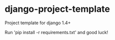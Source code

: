 django-project-template
=======================

Project template for django 1.4+

Run 'pip install -r requirements.txt' and good luck!
